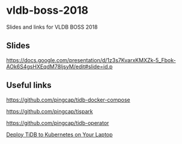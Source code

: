 # vldb-boss-2018
Slides and links for VLDB BOSS 2018

## Slides

https://docs.google.com/presentation/d/1z3s7KvarxKMXZk-5_Fbok-AOk6S4gsHXEqdM78ljsyM/edit#slide=id.p

## Useful links

https://github.com/pingcap/tidb-docker-compose

https://github.com/pingcap/tispark

https://github.com/pingcap/tidb-operator

[Deploy TiDB to Kubernetes on Your Laptop
](https://github.com/pingcap/tidb-operator/blob/master/docs/local-dind-tutorial.md)
